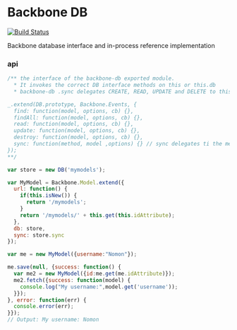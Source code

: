 # Backbone DB

[![Build Status](https://travis-ci.org/Everyplay/backbone-db.png?branch=master)](https://travis-ci.org/Everyplay/backbone-db)

Backbone database interface and in-process reference implementation

### api

```js
/** the interface of the backbone-db exported module. 
  * It invokes the correct DB interface methods on this or this.db
  * backbone-db .sync delegates CREATE, READ, UPDATE and DELETE to this interface

_.extend(DB.prototype, Backbone.Events, {
  find: function(model, options, cb) {},
  findAll: function(model, options, cb) {},
  read: function(model, options, cb) {},
  update: function(model, options, cb) {},
  destroy: function(model, options, cb) {},
  sync: function(method, model ,options) {} // sync delegates ti the methods above, should not be extended.
});
**/

var store = new DB('mymodels');

var MyModel = Backbone.Model.extend({
  url: function() {
    if(this.isNew()) {
      return '/mymodels';
    }
    return '/mymodels/' + this.get(this.idAttribute);
  },
  db: store,
  sync: store.sync
});

var me = new MyModel({username:"Nomon"});

me.save(null, {success: function() {
  var me2 = new MyModel({id:me.get(me.idAttribute)});
  me2.fetch({success: function(model) {
    console.log("My username:",model.get('username'));
  }});
}, error: function(err) {
  console.error(err);
}});
// Output: My username: Nomon

```
